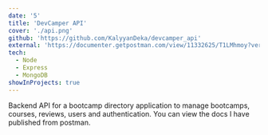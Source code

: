```yaml
---
date: '5'
title: 'DevCamper API'
cover: './api.png'
github: 'https://github.com/KalyyanDeka/devcamper_api'
external: 'https://documenter.getpostman.com/view/11332625/T1LMhmoy?version=latest'
tech:
  - Node
  - Express
  - MongoDB
showInProjects: true
---
```


Backend API for a bootcamp directory application to manage bootcamps, courses, reviews, users and authentication. You can view the docs I have published from postman.
